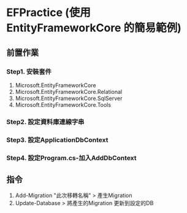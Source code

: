 # EFPractice (使用 EntityFrameworkCore 的簡易範例)

## 前置作業
### Step1. 安裝套件
1. Microsoft.EntityFrameworkCore
2. Microsoft.EntityFrameworkCore.Relational
3. Microsoft.EntityFrameworkCore.SqlServer
4. Microsoft.EntityFrameworkCore.Tools

### Step2. 設定資料庫連線字串
### Step3. 設定ApplicationDbContext
### Step4. 設定Program.cs-加入AddDbContext

## 指令
1. Add-Migration "此次移轉名稱" > 產生Migration
2. Update-Database > 將產生的Migration 更新到設定的DB
